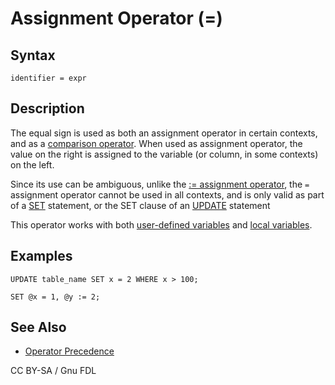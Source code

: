 # Assignment Operator (=)

## Syntax

```
identifier = expr
```

## Description

The equal sign is used as both an assignment operator in certain contexts, and as a [comparison operator](../comparison-operators/equal.md). When used as assignment operator, the value on the right is assigned to the variable (or column, in some contexts) on the left.

Since its use can be ambiguous, unlike the [:= assignment operator](assignment-operator.md), the _`=`_ assignment operator cannot be used in all contexts, and is only valid as part of a [SET](../../../sql-statements/administrative-sql-statements/set-commands/set.md) statement, or the SET clause of an [UPDATE](../../../sql-statements/data-manipulation/changing-deleting-data/update.md) statement

This operator works with both [user-defined variables](../../sql-language-structure/user-defined-variables.md) and [local variables](../../../sql-statements/programmatic-compound-statements/declare-variable.md).

## Examples

```
UPDATE table_name SET x = 2 WHERE x > 100;
```

```
SET @x = 1, @y := 2;
```

## See Also

* [Operator Precedence](../operator-precedence.md)

CC BY-SA / Gnu FDL
